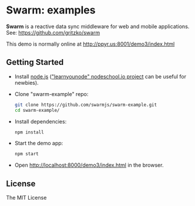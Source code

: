 # Swarm: examples

**Swarm** is a reactive data sync middleware for web and mobile applications.
See: https://github.com/gritzko/swarm

This demo is normally online at http://ppyr.us:8001/demo3/index.html

## Getting Started

  * Install [node.js](http://nodejs.org/)
    (["learnyounode" nodeschool.io project](https://github.com/rvagg/learnyounode]) can be useful for newbies).

  * Clone "swarm-example" repo:
    ```bash
    git clone https://github.com/swarmjs/swarm-example.git
    cd swarm-example/
    ```

  * Install dependencies:
    ```bash
    npm install
    ```

  * Start the demo app:
    ```bash
    npm start
    ```

  * Open [http://localhost:8000/demo3/index.html](http://localhost:8000/demo3/index.html) in the browser.

## License

The MIT License

